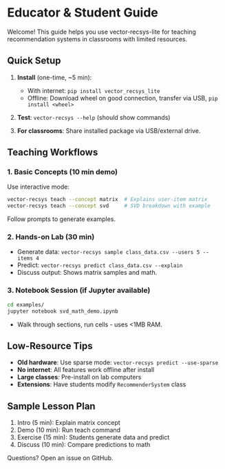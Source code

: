 # Educator & Student Guide

Welcome! This guide helps you use vector-recsys-lite for teaching recommendation systems in classrooms with limited resources.

## Quick Setup

1. **Install** (one-time, ~5 min):
   - With internet: `pip install vector_recsys_lite`
   - Offline: Download wheel on good connection, transfer via USB, `pip install <wheel>`

2. **Test**: `vector-recsys --help` (should show commands)

3. **For classrooms**: Share installed package via USB/external drive.

## Teaching Workflows

### 1. Basic Concepts (10 min demo)
Use interactive mode:

```bash
vector-recsys teach --concept matrix  # Explains user-item matrix
vector-recsys teach --concept svd     # SVD breakdown with example
```

Follow prompts to generate examples.

### 2. Hands-on Lab (30 min)
- Generate data: `vector-recsys sample class_data.csv --users 5 --items 4`
- Predict: `vector-recsys predict class_data.csv --explain`
- Discuss output: Shows matrix samples and math.

### 3. Notebook Session (if Jupyter available)
```bash
cd examples/
jupyter notebook svd_math_demo.ipynb
```
- Walk through sections, run cells - uses <1MB RAM.

## Low-Resource Tips
- **Old hardware**: Use sparse mode: `vector-recsys predict --use-sparse`
- **No internet**: All features work offline after install
- **Large classes**: Pre-install on lab computers
- **Extensions**: Have students modify `RecommenderSystem` class

## Sample Lesson Plan
1. Intro (5 min): Explain matrix concept
2. Demo (10 min): Run teach command
3. Exercise (15 min): Students generate data and predict
4. Discuss (10 min): Compare predictions to math

Questions? Open an issue on GitHub.
